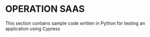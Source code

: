 # OPERATION SAAS

This section contains sample code written in Python for testing an application using Cypress